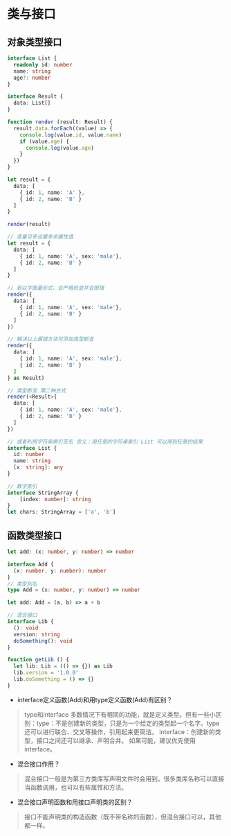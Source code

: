 # 类与接口

## 对象类型接口

```ts
interface List {
  readonly id: number
  name: string
  age?: number
}

interface Result {
  data: List[]
}

function render (result: Result) {
  result.data.forEach((value) => {
    console.log(value.id, value.name)
    if (value.age) {
      console.log(value.age)
    }
  })
}

let result = {
  data: [
    { id: 1, name: 'A' },
    { id: 2, name: 'B' }
  ]
}

render(result)

// 变量可多设置多余属性值
let result = {
  data: [
    { id: 1, name: 'A', sex: 'male'},
    { id: 2, name: 'B' }
  ]
}

// 若以字面量形式，会严格检查并会报错
render({
  data: [
    { id: 1, name: 'A', sex: 'male'},
    { id: 2, name: 'B' }
  ]
})

// 解决以上报错方法可添加类型断言
render({
  data: [
    { id: 1, name: 'A', sex: 'male'},
    { id: 2, name: 'B' }
  ]
} as Result)

// 类型断言 第二种方式
render(<Result>{
  data: [
    { id: 1, name: 'A', sex: 'male'},
    { id: 2, name: 'B' }
  ]
})

// 或者利用字符串索引签名 含义：用任意的字符串索引 List 可以得到任意的结果
interface List {
  id: number
  name: string
  [x: string]: any
}

// 数字索引
interface StringArray {
    [index: number]: string
}
let chars: StringArray = ['a', 'b']

```

## 函数类型接口

```ts
let add: (x: number, y: number) => number

interface Add {
  (x: number, y: number): number
}
// 类型别名
type Add = (x: number, y: number) => number

let add: Add = (a, b) => a + b

// 混合接口
interface Lib {
  (): void
  version: string
  doSomething(): void
}

function getLib () {
  let lib: Lib = (() => {}) as Lib
  lib.version = '1.0.0'
  lib.doSomething = () => {}
}
```

* interface定义函数(Add)和用type定义函数(Add)有区别？

> type和interface 多数情况下有相同的功能，就是定义类型。但有一些小区别：type：不是创建新的类型，只是为一个给定的类型起一个名字。type还可以进行联合、交叉等操作，引用起来更简洁。
interface：创建新的类型，接口之间还可以继承、声明合并。
如果可能，建议优先使用 interface。

* 混合接口作用？

> 混合接口一般是为第三方类库写声明文件时会用到，很多类库名称可以直接当函数调用，也可以有些属性和方法。

* 混合接口声明函数和用接口声明类的区别？

> 接口不能声明类的构造函数（既不带名称的函数），但混合接口可以，其他都一样。